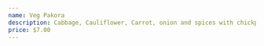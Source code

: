 ```yaml
---
name: Veg Pakora
description: Cabbage, Cauliflower, Carrot, onion and spices with chickpea flour.
price: $7.00
---
```


